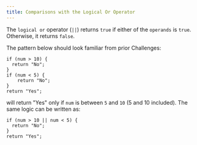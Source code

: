 ```yaml
---
title: Comparisons with the Logical Or Operator
---
```

The `logical or` operator (`||`) returns `true` if either of the `operands` is `true`. Otherwise, it returns `false`.

The pattern below should look familiar from prior Challenges:

    if (num > 10) {
      return "No";
    }
    if (num < 5) {
        return "No";
    }
    return "Yes";

will return "Yes" only if `num` is between `5` and `10` (5 and 10 included). The same logic can be written as:

    if (num > 10 || num < 5) {
      return "No";
    }
    return "Yes";